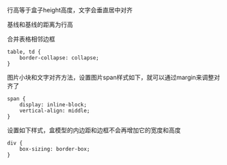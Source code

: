 行高等于盒子height高度，文字会垂直居中对齐

基线和基线的距离为行高

合并表格相邻边框

```
table, td {
	border-collapse: collapse;
}

```

图片小块和文字对齐方法，设置图片span样式如下，就可以通过margin来调整对齐了

```
span {
	display: inline-block;
	vertical-align: middle;
}
```

设置如下样式，盒模型的内边距和边框不会再增加它的宽度和高度

```
div {
    box-sizing: border-box;
}
```
